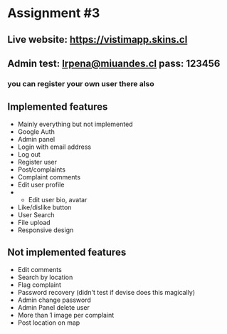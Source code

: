 # Assignment #3

## Live website: https://vistimapp.skins.cl
## Admin test: lrpena@miuandes.cl pass: 123456
### you can register your own user there also


## Implemented features
* Mainly everything but not implemented
* Google Auth
* Admin panel
* Login with email address
* Log out
* Register user
* Post/complaints
* Complaint comments
* Edit user profile
* - Edit user bio, avatar
* Like/dislike button
* User Search
* File upload
* Responsive design

## Not implemented features
* Edit comments
* Search by location
* Flag complaint
* Password recovery (didn't test if devise does this magically)
* Admin change password 
* Admin Panel delete user
* More than 1 image per complaint
* Post location on map
